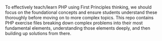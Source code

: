 To effectively teach/learn PHP using First Principles thinking, we should focus on the foundational
concepts and ensure students understand these thoroughly before moving on to more complex topics. This repo contains PHP exercise files
breaking down complex problems into their most fundamental elements, understanding those elements deeply, and then building up solutions from there.